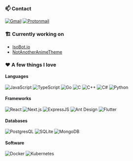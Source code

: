 <!--
**puckzxz/puckzxz** is a ✨ _special_ ✨ repository because its `README.md` (this file) appears on your GitHub profile.

Here are some ideas to get you started:

- 🔭 I’m currently working on ...
- 🌱 I’m currently learning ...
- 👯 I’m looking to collaborate on ...
- 🤔 I’m looking for help with ...
- 💬 Ask me about ...
- 📫 How to reach me: ...
- 😄 Pronouns: ...
- ⚡ Fun fact: ...
-->

### 📫 Contact
[![Gmail](https://img.shields.io/badge/-gmail-D14836?style=for-the-badge&logo=gmail&logoColor=white)](mailto:chris.bockover97@gmail.com)
[![Protonmail](https://img.shields.io/badge/protonmail-8B89CC?&style=for-the-badge&logo=protonmail&logoColor=white)](mailto:puckzxz@protonmail.com)

### 🏗 Currently working on
- [IsoBot.io](https://isobot.io)
- [NotAnotherAnimeTheme](https://github.com/puckzxz/NotAnotherAnimeTheme)

### ❤ A few things I love

#### Languages
![JavaScript](https://img.shields.io/badge/javascript%20-%23323330.svg?&style=for-the-badge&logo=javascript&logoColor=%23F7DF1E)
![TypeScript](https://img.shields.io/badge/typescript%20-%23007ACC.svg?&style=for-the-badge&logo=typescript&logoColor=white)
![Go](https://img.shields.io/badge/go-%2300ADD8.svg?&style=for-the-badge&logo=go&logoColor=white)
![C](https://img.shields.io/badge/c%20-%2300599C.svg?&style=for-the-badge&logo=c&logoColor=white)
![C++](https://img.shields.io/badge/c++%20-%2300599C.svg?&style=for-the-badge&logo=c%2B%2B&ogoColor=white)
![C#](https://img.shields.io/badge/c%23%20-%23239120.svg?&style=for-the-badge&logo=c-sharp&logoColor=white)
![Python](https://img.shields.io/badge/python%20-%2314354C.svg?&style=for-the-badge&logo=python&logoColor=white)

#### Frameworks
![React](https://img.shields.io/badge/react%20-%2320232a.svg?&style=for-the-badge&logo=react&logoColor=%2361DAFB)
![Next.js](https://img.shields.io/badge/nextjs%20-black.svg?&style=for-the-badge&logo=next.js&logoColor=white)
![ExpressJS](https://img.shields.io/badge/express.js%20-%23404d59.svg?&style=for-the-badge)
![Ant Design](https://img.shields.io/badge/antdesign%20-blue.svg?&style=for-the-badge&logo=ant%20design)
![Flutter](https://img.shields.io/badge/Flutter%20-%2302569B.svg?&style=for-the-badge&logo=Flutter&logoColor=white)

#### Databases
![PostgresQL](https://img.shields.io/badge/postgres-%23316192.svg?&style=for-the-badge&logo=postgresql&logoColor=white)
![SQLite](https://img.shields.io/badge/sqlite-%2307405e.svg?&style=for-the-badge&logo=sqlite&logoColor=white)
![MongoDB](https://img.shields.io/badge/MongoDB-%234ea94b.svg?&style=for-the-badge&logo=mongodb&logoColor=white)

#### Software
![Docker](https://img.shields.io/badge/docker%20-%230db7ed.svg?&style=for-the-badge&logo=docker&logoColor=white)
![Kubernetes](https://img.shields.io/badge/kubernetes%20-%23326ce5.svg?&style=for-the-badge&logo=kubernetes&logoColor=white)
